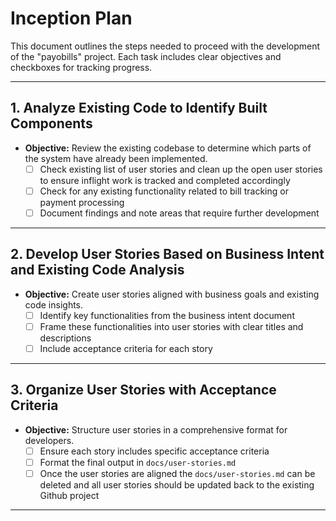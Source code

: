 # Inception Plan

This document outlines the steps needed to proceed with the development of the "payobills" project. Each task includes clear objectives and checkboxes for tracking progress.

---

## 1. Analyze Existing Code to Identify Built Components
- **Objective:** Review the existing codebase to determine which parts of the system have already been implemented.
  - [ ] Check existing list of user stories and clean up the open user stories to ensure inflight work is tracked and completed accordingly
  - [ ] Check for any existing functionality related to bill tracking or payment processing
  - [ ] Document findings and note areas that require further development

---

## 2. Develop User Stories Based on Business Intent and Existing Code Analysis
- **Objective:** Create user stories aligned with business goals and existing code insights.
  - [ ] Identify key functionalities from the business intent document
  - [ ] Frame these functionalities into user stories with clear titles and descriptions
  - [ ] Include acceptance criteria for each story

---

## 3. Organize User Stories with Acceptance Criteria
- **Objective:** Structure user stories in a comprehensive format for developers.
  - [ ] Ensure each story includes specific acceptance criteria
  - [ ] Format the final output in `docs/user-stories.md`
  - [ ] Once the user stories are aligned the `docs/user-stories.md` can be deleted and all user stories should be updated back to the existing Github project

---
